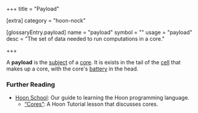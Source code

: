 +++
title = "Payload"

[extra]
category = "hoon-nock"

[glossaryEntry.payload]
name = "payload"
symbol = ""
usage = "payload"
desc = "The set of data needed to run computations in a core."

+++

A **payload** is the [subject](/glossary/subject) of a [core](/glossary/core). It is exists in the tail of the [cell](/glossary/cell) that makes up a core, with the core's [battery](/glossary/battery) in the head.

### Further Reading

- [Hoon School](/courses/hoon-school/): Our guide to learning the Hoon programming language.
  - [“Cores”](/courses/hoon-school/F-cores#cores): A Hoon Tutorial lesson that discusses cores.
